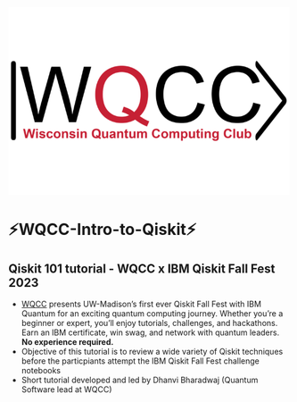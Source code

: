 ![Event Poster](assets/wqcc_logo.png)

# ⚡WQCC-Intro-to-Qiskit⚡

## Qiskit 101 tutorial -  WQCC x IBM Qiskit Fall Fest 2023 <br/>
- <a href = "https://wqi.wisc.edu/wqcc/">WQCC</a> presents UW-Madison’s first ever Qiskit Fall Fest with IBM Quantum for an exciting quantum computing journey. Whether you’re a beginner or expert, you’ll enjoy tutorials, challenges, and hackathons. Earn an IBM certificate, win swag, and network with quantum leaders. **No experience required.**
- Objective of this tutorial is to review a wide variety of Qiskit techniques before the particpiants attempt the IBM Qiskit Fall Fest challenge notebooks <br />
- Short tutorial developed and led by Dhanvi Bharadwaj (Quantum Software lead at WQCC)<br/>


